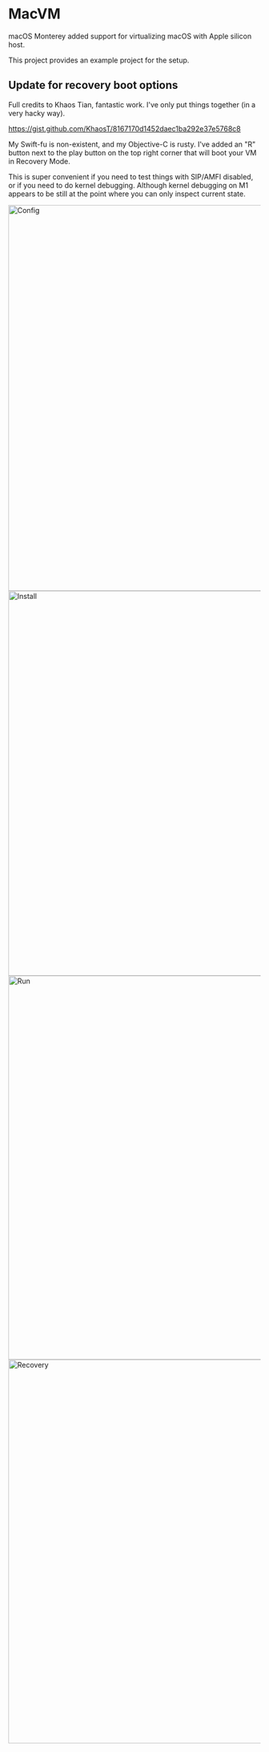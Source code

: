 # MacVM

macOS Monterey added support for virtualizing macOS with Apple silicon host.

This project provides an example project for the setup.

## Update for recovery boot options

Full credits to Khaos Tian, fantastic work. I've only put things together
(in a very hacky way).

https://gist.github.com/KhaosT/8167170d1452daec1ba292e37e5768c8

My Swift-fu is non-existent, and my Objective-C is rusty. I've added an "R"
button next to the play button on the top right corner that will boot your VM
in Recovery Mode.

This is super convenient if you need to test things with SIP/AMFI disabled, or if
you need to do kernel debugging. Although kernel debugging on M1 appears to be still
at the point where you can only inspect current state.

<img width="771" alt="Config" src="https://user-images.githubusercontent.com/1725664/124231369-04456000-dac5-11eb-895c-af933a08a5d7.png">

<img width="769" alt="Install" src="https://user-images.githubusercontent.com/1725664/124231322-f68fda80-dac4-11eb-91b8-e29301f50430.png">

<img width="767" alt="Run" src="https://user-images.githubusercontent.com/1725664/124231661-6dc56e80-dac5-11eb-9fea-b6bcd4fb5db6.png">

<img width="767" alt="Recovery" src="https://user-images.githubusercontent.com/703304/139936992-8e7d15a1-c79f-4c0d-a8f2-f82ec40d47ae.png">
